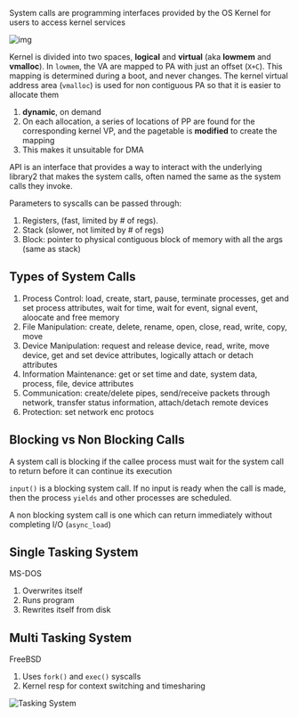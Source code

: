 System calls are programming interfaces provided by the OS Kernel for users to access kernel services

![img](https://natalieagus.github.io/50005/assets/images/week2/1.png)

Kernel is divided into two spaces, **logical** and **virtual** (aka **lowmem** and **vmalloc**). In `lowmem`, the VA are mapped to PA with just an offset (`X+C`). This mapping is determined during a boot, and never changes. The kernel virtual address area (`vmalloc`) is used for non contiguous PA so that it is easier to allocate them

1. **dynamic**, on demand
2. On each allocation, a series of locations of PP are found for the corresponding kernel VP, and the pagetable is **modified** to create the mapping
3. This makes it unsuitable for DMA

API is an interface that provides a way to interact with the underlying library2 that makes the system calls, often named the same as the system calls they invoke.

Parameters to syscalls can be passed through:

1. Registers, (fast, limited by # of regs).
2. Stack (slower, not limited by # of regs)
3. Block: pointer to physical contiguous block of memory with all the args (same as stack)

## Types of System Calls

1. Process Control: load, create, start, pause, terminate processes, get and set process attributes, wait for time, wait for event, signal event, aloocate and free memory
2. File Manipulation: create, delete, rename, open, close, read, write, copy, move
3. Device Manipulation: request and release device, read, write, move device, get and set device attributes, logically attach or detach attributes
4. Information Maintenance: get or set time and date, system data, process, file, device attributes
5. Communication: create/delete pipes, send/receive packets through network, transfer status information, attach/detach remote devices
6. Protection: set network enc protocs

## Blocking vs Non Blocking Calls

A system call is blocking if the callee process must wait for the system call to return before it can continue its execution

`input()` is a blocking system call. If no input is ready when the call is made, then the process `yields` and other processes are scheduled.

A non blocking system call is one which can return immediately without completing I/O (`async_load`)

## Single Tasking System

MS-DOS

1. Overwrites itself
2. Runs program
3. Rewrites itself from disk

## Multi Tasking System

FreeBSD

1. Uses `fork()` and `exec()` syscalls
2. Kernel resp for context switching and timesharing

![Tasking System](https://natalieagus.github.io/50005/assets/images/week2/7.png)
